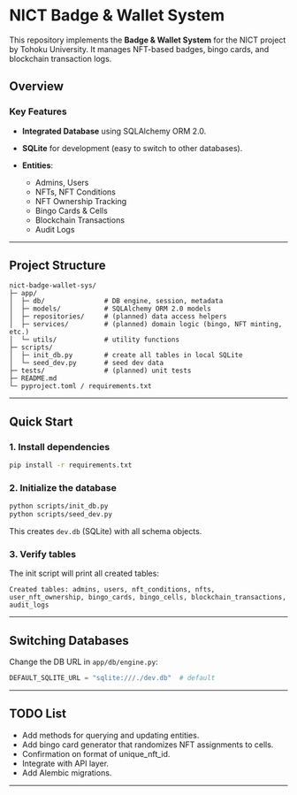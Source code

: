 # NICT Badge & Wallet System

This repository implements the **Badge & Wallet System** for the NICT project by Tohoku University. It manages NFT-based badges, bingo cards, and blockchain transaction logs.

## Overview

### Key Features

* **Integrated Database** using SQLAlchemy ORM 2.0.
* **SQLite** for development (easy to switch to other databases).
* **Entities**:

  * Admins, Users
  * NFTs, NFT Conditions
  * NFT Ownership Tracking
  * Bingo Cards & Cells
  * Blockchain Transactions
  * Audit Logs

---

## Project Structure

```
nict-badge-wallet-sys/
├─ app/
│  ├─ db/               # DB engine, session, metadata
│  ├─ models/           # SQLAlchemy ORM 2.0 models
│  ├─ repositories/     # (planned) data access helpers
│  ├─ services/         # (planned) domain logic (bingo, NFT minting, etc.)
│  └─ utils/            # utility functions
├─ scripts/
│  ├─ init_db.py        # create all tables in local SQLite
│  └─ seed_dev.py       # seed dev data
├─ tests/               # (planned) unit tests
├─ README.md
└─ pyproject.toml / requirements.txt
```

---

## Quick Start

### 1. Install dependencies

```bash
pip install -r requirements.txt
```

### 2. Initialize the database

```bash
python scripts/init_db.py
python scripts/seed_dev.py
```

This creates `dev.db` (SQLite) with all schema objects.

### 3. Verify tables

The init script will print all created tables:

```
Created tables: admins, users, nft_conditions, nfts, user_nft_ownership, bingo_cards, bingo_cells, blockchain_transactions, audit_logs
```

---

## Switching Databases

Change the DB URL in `app/db/engine.py`:

```python
DEFAULT_SQLITE_URL = "sqlite:///./dev.db"  # default
```

---

## TODO List
* Add methods for querying and updating entities.
* Add bingo card generator that randomizes NFT assignments to cells.
* Confirmation on format of unique_nft_id.
* Integrate with API layer.
* Add Alembic migrations.

---
